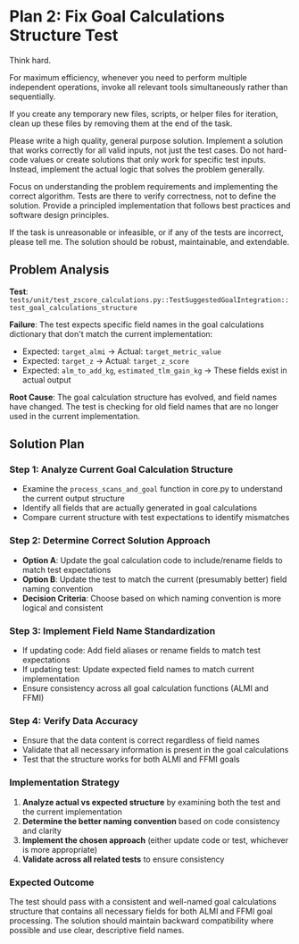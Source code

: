 # Plan 2: Fix Goal Calculations Structure Test

Think hard.

For maximum efficiency, whenever you need to perform multiple independent operations, invoke all relevant tools simultaneously rather than sequentially.

If you create any temporary new files, scripts, or helper files for iteration, clean up these files by removing them at the end of the task.

Please write a high quality, general purpose solution. Implement a solution that works correctly for all valid inputs, not just the test cases. Do not hard-code values or create solutions that only work for specific test inputs. Instead, implement the actual logic that solves the problem generally.

Focus on understanding the problem requirements and implementing the correct algorithm. Tests are there to verify correctness, not to define the solution. Provide a principled implementation that follows best practices and software design principles.

If the task is unreasonable or infeasible, or if any of the tests are incorrect, please tell me. The solution should be robust, maintainable, and extendable.

## Problem Analysis

**Test**: `tests/unit/test_zscore_calculations.py::TestSuggestedGoalIntegration::test_goal_calculations_structure`

**Failure**: The test expects specific field names in the goal calculations dictionary that don't match the current implementation:
- Expected: `target_almi` → Actual: `target_metric_value`
- Expected: `target_z` → Actual: `target_z_score`
- Expected: `alm_to_add_kg`, `estimated_tlm_gain_kg` → These fields exist in actual output

**Root Cause**: The goal calculation structure has evolved, and field names have changed. The test is checking for old field names that are no longer used in the current implementation.

## Solution Plan

### Step 1: Analyze Current Goal Calculation Structure
- Examine the `process_scans_and_goal` function in core.py to understand the current output structure
- Identify all fields that are actually generated in goal calculations
- Compare current structure with test expectations to identify mismatches

### Step 2: Determine Correct Solution Approach
- **Option A**: Update the goal calculation code to include/rename fields to match test expectations
- **Option B**: Update the test to match the current (presumably better) field naming convention
- **Decision Criteria**: Choose based on which naming convention is more logical and consistent

### Step 3: Implement Field Name Standardization
- If updating code: Add field aliases or rename fields to match test expectations
- If updating test: Update expected field names to match current implementation
- Ensure consistency across all goal calculation functions (ALMI and FFMI)

### Step 4: Verify Data Accuracy
- Ensure that the data content is correct regardless of field names
- Validate that all necessary information is present in the goal calculations
- Test that the structure works for both ALMI and FFMI goals

### Implementation Strategy

1. **Analyze actual vs expected structure** by examining both the test and the current implementation
2. **Determine the better naming convention** based on code consistency and clarity
3. **Implement the chosen approach** (either update code or test, whichever is more appropriate)
4. **Validate across all related tests** to ensure consistency

### Expected Outcome

The test should pass with a consistent and well-named goal calculations structure that contains all necessary fields for both ALMI and FFMI goal processing. The solution should maintain backward compatibility where possible and use clear, descriptive field names.